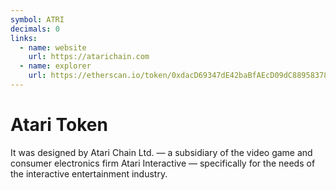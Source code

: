 ```yaml
---
symbol: ATRI
decimals: 0
links:
  - name: website
    url: https://atarichain.com
  - name: explorer
    url: https://etherscan.io/token/0xdacD69347dE42baBfAEcD09dC88958378780FB62
---
```


# Atari Token

It was designed by Atari Chain Ltd. — a subsidiary of the video game and consumer electronics firm Atari Interactive — specifically for the needs of the interactive entertainment industry.
